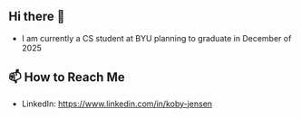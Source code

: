 ## Hi there 👋
- I am currently a CS student at BYU planning to graduate in December of 2025




## 📫 How to Reach Me
- LinkedIn: https://www.linkedin.com/in/koby-jensen
  
<!--
**kobydj/kobydj** is a ✨ _special_ ✨ repository because its `README.md` (this file) appears on your GitHub profile.

Here are some ideas to get you started:

- 🔭 I’m currently working on ...
- 🌱 I’m currently learning ...
- 👯 I’m looking to collaborate on ...
- 🤔 I’m looking for help with ...
- 💬 Ask me about ...
- 📫 How to reach me: ...
- 😄 Pronouns: ...
- ⚡ Fun fact: ...
-->

